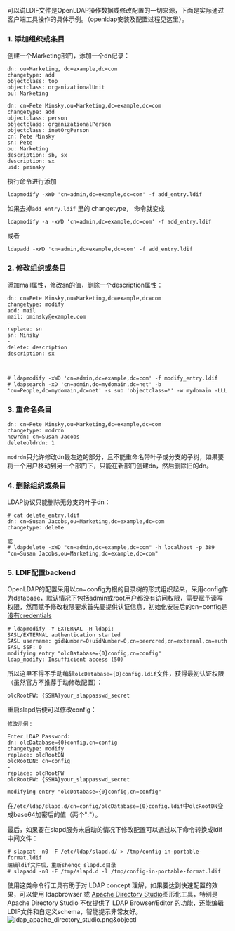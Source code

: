 

可以说LDIF文件是OpenLDAP操作数据或修改配置的一切来源，下面是实际通过客户端工具操作的具体示例。（openldap安装及配置过程见这里）。



### 1\. 添加组织或条目

创建一个Marketing部门，添加一个dn记录：
    
    
    dn: ou=Marketing, dc=example,dc=com
    changetype: add
    objectclass: top
    objectclass: organizationalUnit
    ou: Marketing
    
    dn: cn=Pete Minsky,ou=Marketing,dc=example,dc=com
    changetype: add
    objectclass: person
    objectclass: organizationalPerson
    objectclass: inetOrgPerson
    cn: Pete Minsky
    sn: Pete
    ou: Marketing
    description: sb, sx
    description: sx
    uid: pminsky
    

执行命令进行添加  
    
    ldapmodify -xWD 'cn=admin,dc=example,dc=com' -f add_entry.ldif
    
    
如果去掉`add_entry.ldif` 里的 changetype， 命令就变成

    ldapmodify -a -xWD 'cn=admin,dc=example,dc=com' -f add_entry.ldif

或者

    ldapadd -xWD 'cn=admin,dc=example,dc=com' -f add_entry.ldif

    

### 2\. 修改组织或条目

添加mail属性，修改sn的值，删除一个description属性：
    
    
    dn: cn=Pete Minsky,ou=Marketing,dc=example,dc=com
    changetype: modify
    add: mail
    mail: pminsky@example.com
    -
    replace: sn
    sn: Minsky
    -
    delete: description
    description: sx
    
    
    
    # ldapmodify -xWD 'cn=admin,dc=example,dc=com' -f modify_entry.ldif
    # ldapsearch -xD 'cn=admin,dc=mydomain,dc=net' -b 'ou=People,dc=mydomain,dc=net' -s sub 'objectclass=*' -w mydomain -LLL
    

### 3\. 重命名条目
    
    
    dn: cn=Pete Minsky,ou=Marketing,dc=example,dc=com
    changetype: modrdn
    newrdn: cn=Susan Jacobs
    deleteoldrdn: 1
    

`modrdn`只允许修改dn最左边的部分，且不能重命名带叶子或分支的子树，如果要将一个用户移动到另一个部门下，只能在新部门创建dn，然后删除旧的dn。

### 4\. 删除组织或条目

LDAP协议只能删除无分支的叶子dn：
    
    
    # cat delete_entry.ldif
    dn: cn=Susan Jacobs,ou=Marketing,dc=example,dc=com
    changetype: delete
    
    或
    # ldapdelete -xWD "cn=admin,dc=example,dc=com" -h localhost -p 389 "cn=Susan Jacobs,ou=Marketing,dc=example,dc=com"
    

### 5\. LDIF配置backend

OpenLDAP的配置采用以cn=config为根的目录树的形式组织起来，采用config作为database，默认情况下包括admin或root用户都没有访问权限，需要赋予读写权限，然而赋予修改权限要求首先要提供认证信息，初始化安装后的cn=config是[没有credentials][1]
    
    
    # ldapmodify -Y EXTERNAL -H ldapi:
    SASL/EXTERNAL authentication started
    SASL username: gidNumber=0+uidNumber=0,cn=peercred,cn=external,cn=auth
    SASL SSF: 0
    modifying entry "olcDatabase={0}config,cn=config"
    ldap_modify: Insufficient access (50)
    

所以这里不得不手动编辑`olcDatabase={0}config.ldif`文件，获得最初认证权限（虽然官方不推荐手动修改配置）：
    
    
    olcRootPW: {SSHA}your_slappasswd_secret
    

重启slapd后便可以修改config：
    
    
    修改示例：
    
    Enter LDAP Password: 
    dn: olcDatabase={0}config,cn=config
    changetype: modify
    replace: olcRootDN
    olcRootDN: cn=config 
    -
    replace: olcRootPW
    olcRootPW: {SSHA}your_slappasswd_secret
    
    modifying entry "olcDatabase={0}config,cn=config" 
    

在`/etc/ldap/slapd.d/cn=config/olcDatabase={0}config.ldif`中`olcRootDN`变成base64加密后的值（两个":"）。

最后，如果要在slapd服务未启动的情况下修改配置可以通过以下命令转换成ldif中间文件：
    
    
    # slapcat -n0 -F /etc/ldap/slapd.d/ > /tmp/config-in-portable-format.ldif
    编辑ldif文件后，重新shengc slapd.d目录
    # slapadd -n0 -F /tmp/slapd.d -l /tmp/config-in-portable-format.ldif
    

使用这类命令行工具有助于对 LDAP concept 理解，如果要达到快速配置的效果，可以使用 ldapbrowser 或 [Apache Directory Studio][2]图形化工具，特别是 Apache Directory Studio 不仅提供了 LDAP Browser/Editor 的功能，还能编辑LDIF文件和自定义schema，智能提示非常友好。  
![ldap_apache_directory_studio.png&objectI][3]


[1]: http://serverfault.com/questions/661151/how-to-modify-rootpw-without-edit-ldif-manually-but-with-ldap-command-tools-in
[2]: http://directory.apache.org/studio/users-guide.html
[3]: https://segmentfault.com/image?src=http://sean-images.qiniudn.com/ldap_apache_directory_studio.png&objectId=1190000002607146&token=c3ef6c190862f4d1bdf9e4181eaf67fc
[4]: mailto:yqgroup%40service.aliyun.com
[5]: https://yqfile.alicdn.com/e77cd6c7dd7335ca7d21a57bb14a19db.png
[6]: https://yq.aliyun.com/articles/291235
